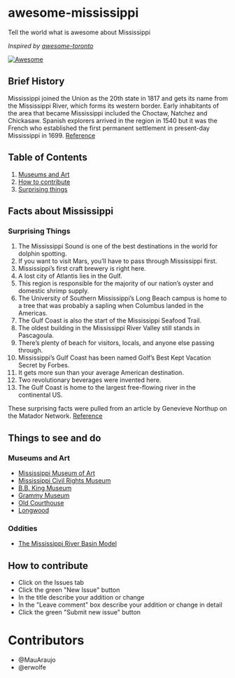 # awesome-mississippi
Tell the world what is awesome about Mississippi

*Inspired by [awesome-toronto](https://github.com/rodolfobandeira/awesome-toronto)*

[![Awesome](https://cdn.rawgit.com/sindresorhus/awesome/d7305f38d29fed78fa85652e3a63e154dd8e8829/media/badge.svg)](https://github.com/sindresorhus/awesome)

## Brief History

Mississippi joined the Union as the 20th state in 1817 and gets its name from the Mississippi River,
which forms its western border. Early inhabitants of the area that became Mississippi included the 
Choctaw, Natchez and Chickasaw. Spanish explorers arrived in the region in 1540 but it was the French 
who established the first permanent settlement in present-day Mississippi in 1699. 
[Reference](https://www.history.com/topics/us-states/mississippi)

## Table of Contents

  1. [Museums and Art](#museums-and-art)
  2. [How to contribute](#how-to-contribute)
  3. [Surprising things](#surprising-things)

## Facts about Mississippi
### Surprising Things
  1. The Mississippi Sound is one of the best destinations in the world for dolphin spotting. 
  2. If you want to visit Mars, you’ll have to pass through Mississippi first.
  3. Mississippi’s first craft brewery is right here.
  4. A lost city of Atlantis lies in the Gulf.
  5. This region is responsible for the majority of our nation’s oyster and domestic shrimp supply.
  6. The University of Southern Mississippi’s Long Beach campus is home to a tree that was probably a sapling when Columbus landed in the Americas.
  7. The Gulf Coast is also the start of the Mississippi Seafood Trail.
  8. The oldest building in the Mississippi River Valley still stands in Pascagoula.
  9. There’s plenty of beach for visitors, locals, and anyone else passing through.
  10. Mississippi’s Gulf Coast has been named Golf’s Best Kept Vacation Secret by Forbes.
  11. It gets more sun than your average American destination.
  12. Two revolutionary beverages were invented here.
  13. The Gulf Coast is home to the largest free-flowing river in the continental US.
  
These surprising facts were pulled from an article by Genevieve Northup on the Matador Network. [Reference](https://matadornetwork.com/notebook/13-things-didnt-know-mississippi-gulf-coast/)

## Things to see and do
### Museums and Art
- [Mississippi Museum of Art](http://www.msmuseumart.org/)
- [Mississippi Civil Rights Museum](https://mcrm.mdah.ms.gov/)
- [B.B. King Museum](https://bbkingmuseum.org/) 
- [Grammy Museum](https://www.grammymuseum.org/)
- [Old Courthouse](https://oldcourthouse.org/)
- [Longwood](http://www.stantonhall.com/longwood.php)
### Oddities
- [The Mississippi River Basin Model](https://www.atlasobscura.com/places/the-mississippi-river-basin-model-jackson-mississippi)

## How to contribute
- Click on the Issues tab
- Click the green "New Issue" button
- In the title describe your addition or change
- In the "Leave comment" box describe your addition or change in detail
- Click the green "Submit new issue" button

# Contributors
- @MauAraujo
- @erwolfe
